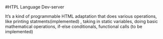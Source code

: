 #HTPL Language Dev-server

It’s a kind of programmable HTML adaptation that does various operations, like printing statments(implemented) , taking in static variables, doing basic mathematical operations, if-else conditionals, functional calls (to be implemented)
